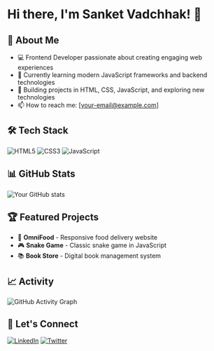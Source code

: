 # Hi there, I'm Sanket Vadchhak! 👋

## 🚀 About Me
- 💻 Frontend Developer passionate about creating engaging web experiences
- 🌱 Currently learning modern JavaScript frameworks and backend technologies
- 🎯 Building projects in HTML, CSS, JavaScript, and exploring new technologies
- 📫 How to reach me: [your-email@example.com]

## 🛠️ Tech Stack
![HTML5](https://img.shields.io/badge/-HTML5-E34F26?style=flat-square&logo=html5&logoColor=white)
![CSS3](https://img.shields.io/badge/-CSS3-1572B6?style=flat-square&logo=css3)
![JavaScript](https://img.shields.io/badge/-JavaScript-F7DF1E?style=flat-square&logo=javascript&logoColor=black)

## 📊 GitHub Stats
![Your GitHub stats](https://github-readme-stats.vercel.app/api?username=SanketVadchhak&show_icons=true&theme=radical)

## 🏆 Featured Projects
- 🍕 **OmniFood** - Responsive food delivery website
- 🎮 **Snake Game** - Classic snake game in JavaScript
- 📚 **Book Store** - Digital book management system

## 📈 Activity
![GitHub Activity Graph](https://github-readme-activity-graph.vercel.app/graph?username=SanketVadchhak&theme=react-dark)

## 🤝 Let's Connect
[![LinkedIn](https://img.shields.io/badge/-LinkedIn-0077B5?style=flat-square&logo=linkedin)](your-linkedin-url)
[![Twitter](https://img.shields.io/badge/-Twitter-1DA1F2?style=flat-square&logo=twitter&logoColor=white)](your-twitter-url)
